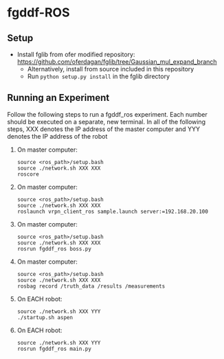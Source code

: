 # fgddf-ROS

## Setup
- Install fglib from ofer modified repository: https://github.com/oferdagan/fglib/tree/Gaussian_mul_expand_branch
    - Alternatively, install from source included in this repository
    - Run ```python setup.py install``` in the fglib directory

## Running an Experiment
Follow the following steps to run a fgddf_ros experiment. Each number should be executed on a separate, new terminal. In all of the following steps, XXX denotes the IP address of the master computer and YYY denotes the IP address of the robot
1. On master computer:
    ```
    source <ros_path>/setup.bash
    source ./network.sh XXX XXX
    roscore
    ```
2. On master computer:
    ```
    source <ros_path>/setup.bash
    source ./network.sh XXX XXX
    roslaunch vrpn_client_ros sample.launch server:=192.168.20.100
    ```
3. On master computer:
    ```
    source <ros_path>/setup.bash
    source ./network.sh XXX XXX
    rosrun fgddf_ros boss.py
    ```
4. On master computer:
    ```
    source <ros_path>/setup.bash
    source ./network.sh XXX XXX
    rosbag record /truth_data /results /measurements
    ```
5. On EACH robot:
    ```
    source ./network.sh XXX YYY
    ./startup.sh aspen
    ```
6. On EACH robot:
    ```
    source ./network.sh XXX YYY
    rosrun fgddf_ros main.py
    ```
